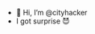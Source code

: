 - 👋 Hi, I’m @cityhacker
- I got surprise 😈

<!---
cityhacker/cityhacker is a ✨ special ✨ repository because its `README.md` (this file) appears on your GitHub profile.
You can click the Preview link to take a look at your changes.
--->
